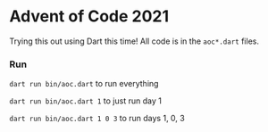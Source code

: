 # Advent of Code 2021
Trying this out using Dart this time! All code is in the `aoc*.dart` files.

### Run

`dart run bin/aoc.dart` to run everything

`dart run bin/aoc.dart 1` to just run day 1

`dart run bin/aoc.dart 1 0 3` to run days 1, 0, 3
